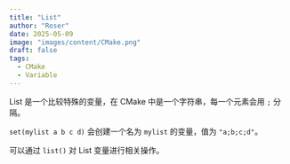 ```yaml
---
title: "List"
author: "Roser"
date: 2025-05-09
image: "images/content/CMake.png"
draft: false
tags:
  - CMake
  - Variable
---
```

List 是一个比较特殊的变量，在 CMake 中是一个字符串，每一个元素会用 `;` 分隔。

`set(mylist a b c d)` 会创建一个名为 `mylist` 的变量，值为 `"a;b;c;d"`。

可以通过 `list()` 对 List 变量进行相关操作。